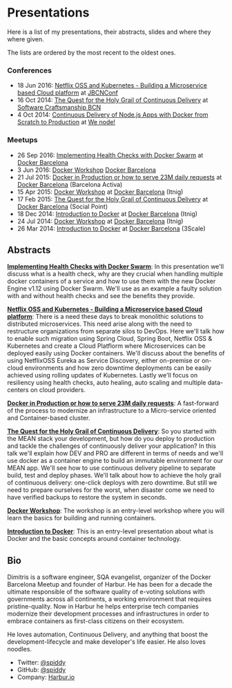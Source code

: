 # Presentations

Here is a list of my presentations, their abstracts, slides and where they where given.

The lists are ordered by the most recent to the oldest ones.

### Conferences

* 18 Jun 2016: [Netflix OSS and Kubernetes - Building a Microservice based Cloud platform](https://speakerdeck.com/spiddy/netflix-oss-and-kubernetes-building-a-microservice-based-cloud-platform) at [JBCNConf](http://www.jbcnconf.com/2016/infoSpeaker.html?ref=dkapanidis)
* 16 Oct 2014: [The Quest for the Holy Grail of Continuous Delivery](https://speakerdeck.com/spiddy/the-quest-for-the-holy-grail-of-continuous-delivery) at [Software Craftsmanship BCN](http://scbcn.github.io/)
* 4 Oct 2014: [Continuous Delivery of Node.js Apps with Docker from Scratch to Production](https://speakerdeck.com/spiddy/the-quest-for-the-holy-grail-of-continuous-delivery) at [We node!](http://wenode.barcelonajs.org/speaker/dimitris-kapanidis.html)

### Meetups

* 26 Sep 2016: [Implementing Health Checks with Docker Swarm]() at [Docker Barcelona](https://www.meetup.com/docker-barcelona-spain/events/233991943/)
* 3 Jun 2016: [Docker Workshop](https://github.com/harbur/docker-workshop) [Docker Barcelona](https://www.meetup.com/docker-barcelona-spain/events/230992018/)
* 21 Jul 2015: [Docker in Production or how to serve 23M daily requests](https://speakerdeck.com/spiddy/docker-in-production) at [Docker Barcelona](https://www.meetup.com/docker-barcelona-spain/events/223798586/) (Barcelona Activa)
* 15 Apr 2015: [Docker Workshop](http://blog.harbur.io/docker-workshop/) at [Docker Barcelona](https://www.meetup.com/docker-barcelona-spain/events/220605483/) (Itnig)
* 17 Feb 2015: [The Quest for the Holy Grail of Continuous Delivery](https://speakerdeck.com/spiddy/the-quest-for-the-holy-grail-of-continuous-delivery) at [Docker Barcelona](https://www.meetup.com/docker-barcelona-spain/events/220345813/) (Social Point)
* 18 Dec 2014: [Introduction to Docker](http://www.slideshare.net/spiddy/docker-intro-32958279) at [Docker Barcelona](https://www.meetup.com/docker-barcelona-spain/events/218963528/) (Itnig)
* 24 Jul 2014: [Docker Workshop](http://blog.harbur.io/docker-workshop/) at [Docker Barcelona](https://www.meetup.com/docker-barcelona-spain/events/193336922/) (Itnig)
* 26 Mar 2014: [Introduction to Docker](http://www.slideshare.net/spiddy/docker-intro-32958279) at [Docker Barcelona](https://www.meetup.com/docker-barcelona-spain/events/172986442/) (3Scale)

## Abstracts

**[Implementing Health Checks with Docker Swarm]()**: In this presentation we'll discuss what is a health check, why are they crucial when handling multiple docker containers of a service and how to use them with the new Docker Engine v1.12 using Docker Swarm. We'll use as an example a faulty solution with and without health checks and see the benefits they provide.

**[Netflix OSS and Kubernetes - Building a Microservice based Cloud platform](https://speakerdeck.com/spiddy/netflix-oss-and-kubernetes-building-a-microservice-based-cloud-platform)**: There is a need these days to break monolithic solutions to distributed microservices. This need arise along with the need to restructure organizations from separate silos to DevOps. Here we'll talk how to enable such migration using Spring Cloud, Spring Boot, Netflix OSS & Kubernetes and create a Cloud Platflorm where Microservices can be deployed easily using Docker containers. We'll discuss about the benefits of using NetflixOSS Eureka as Service Discovery, either on-premise or on-cloud environments and how zero downtime deployments can be easily achieved using rolling updates of Kubernetes. Lastly we'll focus on resiliency using health checks, auto healing, auto scaling and multiple data-centers on cloud providers.

**[Docker in Production or how to serve 23M daily requests](https://speakerdeck.com/spiddy/docker-in-production)**: A fast-forward of the process to modernize an infrastructure to a Micro-service oriented and Container-based cluster.

**[The Quest for the Holy Grail of Continuous Delivery](https://speakerdeck.com/spiddy/the-quest-for-the-holy-grail-of-continuous-delivery)**: So you started with the MEAN stack your development, but how do you deploy to production and tackle the challenges of continuously deliver your application? In this talk we'll explain how DEV and PRO are different in terms of needs and we'll use docker as a container engine to build an immutable environment for our MEAN app. We'll see how to use continuous delivery pipeline to separate build, test and deploy phases. We'll talk about how to achieve the holy grail of continuous delivery: one-click deploys with zero downtime. But still we need to prepare ourselves for the worst, when disaster come we need to have verified backups to restore the system in seconds.

**[Docker Workshop](https://github.com/harbur/docker-workshop)**: The workshop is an entry-level workshop where you will learn the basics for building and running containers.

**[Introduction to Docker](http://www.slideshare.net/spiddy/docker-intro-32958279)**: This is an entry-level presentation about what is Docker and the basic concepts around container technology.

## Bio

Dimitris is a software engineer, SQA evangelist, organizer of the Docker Barcelona Meetup and founder of Harbur. He has been for a decade the ultimate responsible of the software quality of e-voting solutions with governments across all continents, a working environment that requires pristine-quality. Now in Harbur he helps enterprise tech companies modernize their development processes and infrastructures in order to embrace containers as first-class citizens on their ecosystem.

He loves automation, Continuous Delivery, and anything that boost the development-lifecycle and make developer's life easier. He also loves noodles.

* Twitter: [@spiddy](https://twitter.com/spiddy)
* GitHub: [@spiddy](https://github.com/spiddy)
* Company: [Harbur.io](https://harbur.io)
